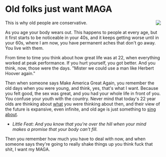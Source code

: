 # Old folks just want MAGA
<img src="http://scripting.com/images/2019/11/18/oldDudePersonBoogieing.png" border="0" align="right">This is why old people are conservative. 

As you age your body wears out. This happens to people at every age, but it first starts to be noticeable in your 40s, and it keeps getting worse until in your 60s, where I am now, you have permanent aches that don't go away. You live with them. 

From time to time you think about how great life was at 22, when everything worked at peak performance. If you hurt yourself, you got better. And you think, now, those were the days. "Mister we could use a man like Herbert Hoover again."

Then when someone says Make America Great Again, you remember the old days when you were young, and think, yes, that's what I want. Because you felt good, the sex was great, and you had your whole life in front of you. You confuse your youth with the country. Never mind that today's 22 year olds are thinking about <a href="http://thesaurus.land/?word=fucking">what</a> you were thinking about then, and their view of the future is expansive, even infinite, and old age is just something to <a href="https://www.youtube.com/watch?v=Q_nFwwjBlEc">sing about</a>. 
* <i>Little Feat: And you know that you're over the hill when your mind makes a promise that your body can't fill.</i>

Then you remember how much you have to deal with now, and when someone says they're going to really shake things up you think fuck that shit, I want my MAGA. 


